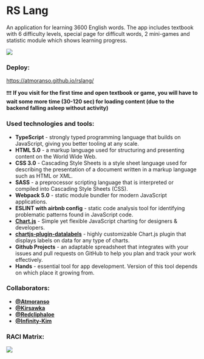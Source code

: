 # RS Lang

An application for learning 3600 English words. The app includes textbook with 6 difficulty levels, special page for difficult words, 2 mini-games and statistic module which shows learning progress.

![](https://user-images.githubusercontent.com/101670957/191031707-eb899638-9352-4682-9dc1-f6d4d351e5e4.jpg)

### Deploy:
https://atmoranso.github.io/rslang/

❗️❗️❗️ **If you visit for the first time and open textbook or game, you will have to wait some more time (30-120 sec) for loading content (due to the backend falling asleep without activity)**

### Used technologies and tools:
 - **TypeScript** - strongly typed programming language that builds on JavaScript, giving you better tooling at any scale.
 - **HTML 5.0** - a markup language used for structuring and presenting content on the World Wide Web.
 - **CSS 3.0** - Cascading Style Sheets is a style sheet language used for describing the presentation of a document written in a markup language such as HTML or XML.
 - **SASS** - a preprocessor scripting language that is interpreted or compiled into Cascading Style Sheets (CSS).
 - **Webpack 5.0** - static module bundler for modern JavaScript applications.
 - **ESLINT with airbnb config** - static code analysis tool for identifying problematic patterns found in JavaScript code.
 - [**Chart.js**](https://github.com/chartjs/Chart.js) - Simple yet flexible JavaScript charting for designers & developers.
 - [**chartjs-plugin-datalabels**](https://www.npmjs.com/package/chartjs-plugin-datalabels) - highly customizable Chart.js plugin that displays labels on data for any type of charts.
 - **Github Projects** -  an adaptable spreadsheet that integrates with your issues and pull requests on GitHub to help you plan and track your work effectively.
 - **Hands** - essential tool for app development. Version of this tool depends on which place it growing from.

 ### Collaborators:
 - [**@Atmoranso**](https://github.com/atmoranso)
 - [**@Kirsawka**](https://github.com/Kirsawka)
 - [**@Redcliphaloe**](https://github.com/redcliphaloe)
 - [**@Infinity-Kim**](https://github.com/Infinity-Kim)

  ### RACI Matrix:
  ![](https://user-images.githubusercontent.com/101670957/191033290-a6b6379c-2307-4d61-b17e-9c5f38e51604.jpg)

